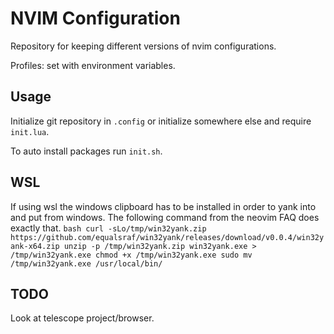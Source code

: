 # NVIM Configuration

Repository for keeping different versions of nvim configurations.

Profiles: set with environment variables.

## Usage

Initialize git repository in `.config` or initialize somewhere else and require
`init.lua`.

To auto install packages run `init.sh`.

## WSL
If using wsl the windows clipboard has to be installed in order to yank
into and put from windows. The following command from the neovim FAQ
does exactly that.
`bash
curl -sLo/tmp/win32yank.zip https://github.com/equalsraf/win32yank/releases/download/v0.0.4/win32yank-x64.zip
unzip -p /tmp/win32yank.zip win32yank.exe > /tmp/win32yank.exe
chmod +x /tmp/win32yank.exe
sudo mv /tmp/win32yank.exe /usr/local/bin/
`

## TODO
Look at telescope project/browser.

